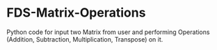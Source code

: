 # FDS-Matrix-Operations
Python code for input two Matrix from user and performing Operations (Addition, Subtraction, Multiplication, Transpose) on it.
